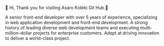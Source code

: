 👋 Hi, Thank you for visiting Asaro Kideki Git Hub.👋

A senior front-end developer with over 5 years of experience, specializing in web application development 
and front-end development. A strong history of leading diverse web development teams and executing multi-million-dollar 
projects for enterprise customers. Adept at driving innovation to deliver a world-class project.
